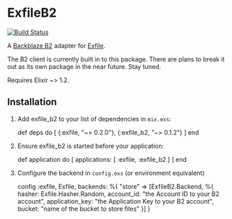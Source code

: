 # ExfileB2

[![Build Status](https://travis-ci.org/keichan34/exfile-b2.svg?branch=master)](https://travis-ci.org/keichan34/exfile-b2)

A [Backblaze B2](https://www.backblaze.com/b2/cloud-storage.html) adapter for [Exfile](https://github.com/keichan34/exfile).

The B2 client is currently built in to this package. There are plans to break it out as its own
package in the near future. Stay tuned.

Requires Elixir ~> 1.2.

## Installation

  1. Add exfile_b2 to your list of dependencies in `mix.exs`:

        def deps do
          [
            {:exfile, "~> 0.2.0"},
            {:exfile_b2, "~> 0.1.2"}
          ]
        end

  2. Ensure exfile_b2 is started before your application:

        def application do
          [
            applications: [
              :exfile,
              :exfile_b2
            ]
          ]
        end

  3. Configure the backend in `config.exs` (or environment equivalent)

        config :exfile, Exfile,
          backends: %{
            "store" => [ExfileB2.Backend, %{
              hasher: Exfile.Hasher.Random,
              account_id: "the Account ID to your B2 account",
              application_key: "the Application Key to your B2 account",
              bucket: "name of the bucket to store files"
            }]
          }
